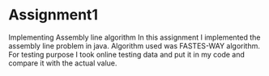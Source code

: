 # Assignment1
Implementing Assembly line algorithm
In this assignment I implemented the assembly line problem in java. Algorithm used was FASTES-WAY algorithm.  For testing purpose I took online testing data and put it in my code and compare it with the actual value.
